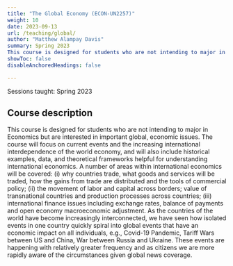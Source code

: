 ```yaml
---
title: "The Global Economy (ECON-UN2257)"
weight: 10
date: 2023-09-13
url: /teaching/global/
author: "Matthew Alampay Davis"
summary: Spring 2023  
This course is designed for students who are not intending to major in Economics but are interested in important global, economic issues. The course will focus on current events and the increasing international interdependence of the world economy, and will also include historical examples, data, and theoretical frameworks helpful for understanding international economics. A number of areas within international economics will be covered: (i) why countries trade, what goods and services will be traded, how the gains from trade are distributed and the tools of commercial policy; (ii) the movement of labor and capital across borders; value of transnational countries and production processes across countries; (iii) international finance issues including exchange rates, balance of payments and open economy macroeconomic adjustment. As the countries of the world have become increasingly interconnected, we have seen how isolated events in one country quickly spiral into global events that have an economic impact on all individuals, e.g., Covid-19 Pandemic, Tariff Wars between US and China, War between Russia and Ukraine. These events are happening with relatively greater frequency and as citizens we are more rapidly aware of the circumstances given global news coverage." 
showToc: false
disableAnchoredHeadings: false

---
```


Sessions taught: Spring 2023

## Course description

This course is designed for students who are not intending to major in Economics but are interested in important global, economic issues. The course will focus on current events and the increasing international interdependence of the world economy, and will also include historical examples, data, and theoretical frameworks helpful for understanding international economics. A number of areas within international economics will be covered: (i) why countries trade, what goods and services will be traded, how the gains from trade are distributed and the tools of commercial policy; (ii) the movement of labor and capital across borders; value of transnational countries and production processes across countries; (iii) international finance issues including exchange rates, balance of payments and open economy macroeconomic adjustment. As the countries of the world have become increasingly interconnected, we have seen how isolated events in one country quickly spiral into global events that have an economic impact on all individuals, e.g., Covid-19 Pandemic, Tariff Wars between US and China, War between Russia and Ukraine. These events are happening with relatively greater frequency and as citizens we are more rapidly aware of the circumstances given global news coverage.